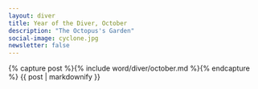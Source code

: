 ```yaml
---
layout: diver
title: Year of the Diver, October
description: "The Octopus's Garden"
social-image: cyclone.jpg
newsletter: false
---
```


<section class="diver-section mw8 center relative">
  <div class="measure-wide center">
    {% capture post %}{% include word/diver/october.md %}{% endcapture %}
    {{ post | markdownify }}
  </div>
</section>
